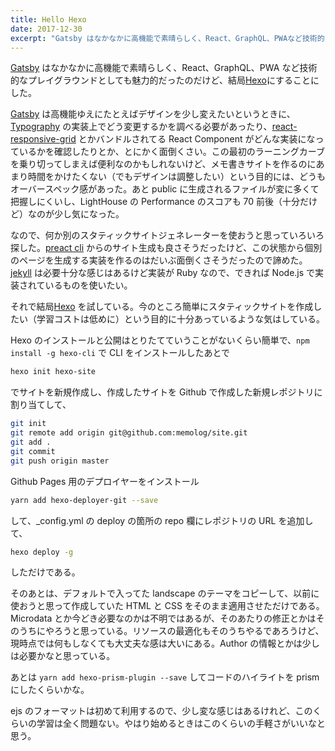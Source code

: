 ```yaml
---
title: Hello Hexo
date: 2017-12-30
excerpt: "Gatsby はなかなかに高機能で素晴らしく、React、GraphQL、PWAなど技術的なプレイグラウンドとしても魅力的だったのだけど、結局Hexoにすることにした。  Gatsby は高機能ゆえにたとえばデザインを少し変えたいというときに、Typography の実装上でどう変更するかを調べる必要があったり、react-responsive-grid とかバンドルされてるReact Componentがどんな実装になっているかを確認したりとか、とにかく面倒くさい。この最初のラーニングカーブを乗り切ってしまえば便利なのかもしれないけど、メモ書きサイトを作るのにあまり時間をかけたくない（でもデザインは調整したい）という目的には、どうもオーバースペック感があった。あとpublicに生成されるファイルが変に多くて把握しにくいし、LightHouseのPerformanceのスコアも70前後（十分だけど）なのが少し気になった。"
---
```


[Gatsby](https://www.gatsbyjs.org/) はなかなかに高機能で素晴らしく、React、GraphQL、PWA など技術的なプレイグラウンドとしても魅力的だったのだけど、結局[Hexo](https://hexo.io/)にすることにした。

[Gatsby](https://www.gatsbyjs.org/) は高機能ゆえにたとえばデザインを少し変えたいというときに、[Typography](http://kyleamathews.github.io/typography.js/) の実装上でどう変更するかを調べる必要があったり、[react-responsive-grid](https://github.com/KyleAMathews/react-responsive-grid) とかバンドルされてる React Component がどんな実装になっているかを確認したりとか、とにかく面倒くさい。この最初のラーニングカーブを乗り切ってしまえば便利なのかもしれないけど、メモ書きサイトを作るのにあまり時間をかけたくない（でもデザインは調整したい）という目的には、どうもオーバースペック感があった。あと public に生成されるファイルが変に多くて把握しにくいし、LightHouse の Performance のスコアも 70 前後（十分だけど）なのが少し気になった。

なので、何か別のスタティックサイトジェネレーターを使おうと思っていろいろ探した。[preact cli](https://github.com/developit/preact-cli) からのサイト生成も良さそうだったけど、この状態から個別のページを生成する実装を作るのはだいぶ面倒くさそうだったので諦めた。[jekyll](https://jekyllrb.com/) は必要十分な感じはあるけど実装が Ruby なので、できれば Node.js で実装されているものを使いたい。

それで結局[Hexo](https://hexo.io/) を試している。今のところ簡単にスタティックサイトを作成したい（学習コストは低めに）という目的に十分あっているような気はしている。

Hexo のインストールと公開はとりたてていうことがないくらい簡単で、`npm install -g hexo-cli` で CLI をインストールしたあとで

```bash
hexo init hexo-site
```

でサイトを新規作成し、作成したサイトを Github で作成した新規レポジトリに割り当てして、

```bash
git init
git remote add origin git@github.com:memolog/site.git
git add .
git commit
git push origin master
```

Github Pages 用のデプロイヤーをインストール

```bash
yarn add hexo-deployer-git --save
```

して、\_config.yml の deploy の箇所の repo 欄にレポジトリの URL を追加して、

```bash
hexo deploy -g
```

しただけである。

そのあとは、デフォルトで入ってた landscape のテーマをコピーして、以前に使おうと思って作成していた HTML と CSS をそのまま適用させただけである。Microdata とか今どき必要なのかは不明ではあるが、そのあたりの修正とかはそのうちにやろうと思っている。リソースの最適化もそのうちやるであろうけど、現時点では何もしなくても大丈夫な感は大いにある。Author の情報とかは少しは必要かなと思っている。

あとは `yarn add hexo-prism-plugin --save` してコードのハイライトを prism にしたくらいかな。

ejs のフォーマットは初めて利用するので、少し変な感じはあるけれど、このくらいの学習は全く問題ない。やはり始めるときはこのくらいの手軽さがいいなと思う。
